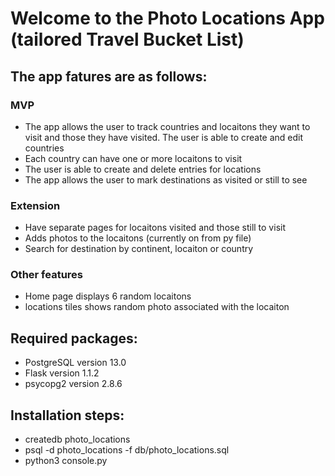 
# Welcome to the Photo Locations App (tailored Travel Bucket List) #



## The app fatures are as follows: ##              
### MVP ###               
* The app allows the user to track countries and locaitons they want to visit and those they have visited.  The user is able to create and edit countries
* Each country can have one or more locaitons to visit 
* The user is able to create and delete entries for locations 
* The app allows the user to mark destinations as visited or still to see  

### Extension ###
* Have separate pages for locaitons visited and those still to visit
* Adds photos to the locaitons (currently on from py file)
*  Search for destination by continent, locaiton or country

### Other features  ###
* Home page displays 6 random locaitons
* locations tiles shows random photo associated with the locaiton

## Required packages: ## 
* PostgreSQL version 13.0
* Flask version 1.1.2
* psycopg2 version 2.8.6

## Installation steps: ##
* createdb photo_locations
* psql -d photo_locations -f db/photo_locations.sql
* python3 console.py